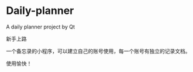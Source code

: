 ﻿# Daily-planner


A daily planner project by Qt

新手上路

一个备忘录的小程序，可以建立自己的账号使用，每一个账号有独立的记录文档。

使用愉快！


